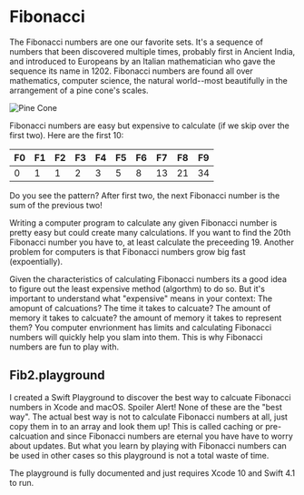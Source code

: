 # Fibonacci
The Fibonacci numbers are one our favorite sets. It's a sequence of numbers that been discovered multiple times, probably first in Ancient India, and introduced to Europeans by an Italian mathematician who gave the sequence its name in 1202. Fibonacci numbers are found all over mathematics, computer science, the natural world--most beautifully in the arrangement of a pine cone's scales.

![Pine Cone](https://upload.wikimedia.org/wikipedia/commons/thumb/1/1d/Pinus_coulteri_MHNT_Cone.jpg/471px-Pinus_coulteri_MHNT_Cone.jpg)

Fibonacci numbers are easy but expensive to calculate (if we skip over the first two). Here are the first 10:

| F0 | F1 | F2 | F3 | F4 | F5 | F6 | F7 | F8 | F9 |
|----|----|----|----|----|----|----|----|----|----|
|  0 |  1 |  1 |  2 |  3 |  5 |  8 | 13 | 21 | 34 |

Do you see the pattern?  After first two, the next Fibonacci number is the sum of the previous two!

Writing a computer program to calculate any given Fibonacci number is pretty easy but could create many calculations. If you want to find the 20th Fibonacci number you have to, at least calculate the preceeding 19. Another problem for computers is that Fibonacci numbers grow big fast (expoentially).

Given the characteristics of calculating Fibonacci numbers its a good idea to figure out the least expensive method (algorthm) to do so. But it's important to understand what "expensive" means in your context: The amopunt of calcuations? The time it takes to calcuate? The amount of memory it takes to calcuate? the amount of memory it takes to represent them? You computer envrionment has limits and calculating Fibonacci numbers will quickly help you slam into them. This is why Fibonacci numbers are fun to play with.

## Fib2.playground

I created a Swift Playground to discover the best way to calcuate Fibonacci numbers in Xcode and macOS. Spoiler Alert! None of these are the "best way". The actual best way is not to calculate Fibonacci numbers at all, just copy them in to an array and look them up! This is called caching or pre-calcuation and since Fibonacci numbers are eternal you have have to worry about updates. But what you learn by playing with Fibonacci numbers can be used in other cases so this playground is not a total waste of time.

The playground is fully documented and just requires Xcode 10 and Swift 4.1 to run.
